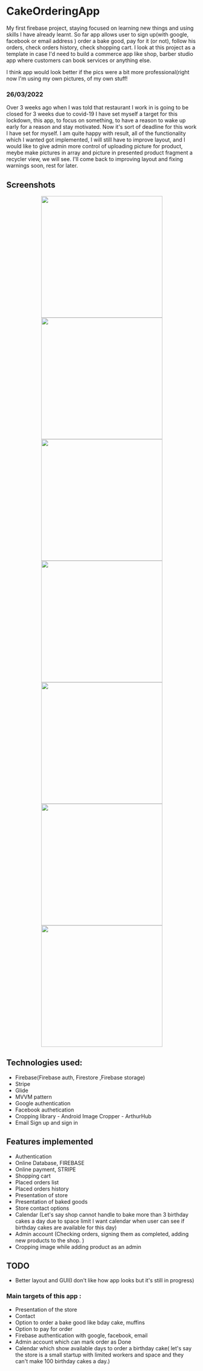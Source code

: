 # CakeOrderingApp

My first firebase project, staying focused on learning new things and using skills I have already learnt. So far app allows user to sign up(with google, facebook or email address ) order a bake good, pay for it (or not), follow his orders, check orders history, check shopping cart. I look at this project as a template in case I'd need to build a commerce app like shop, barber studio app where customers can book services or anything else.

I think app would look better if the pics were a bit more professional(right now I'm using my own pictures, of my own stuff!

### 26/03/2022
 Over 3 weeks ago when I was told that restaurant I work in is going to be closed for 3 weeks due to covid-19 I have set myself a target for this lockdown, this app, to focus on something, to have a reason to wake up early for a reason and stay motivated. Now it's sort of deadline for this work I have set for myself. I am quite happy with result, all of the functionality which I wanted got implemented, I will still have to improve layout, and I would like to give admin more control of uploading picture for product, meybe make pictures in array and picture in presented product fragment a recycler view, we will see. I'll come back to improving layout and fixing warnings soon, rest for later.


## Screenshots

<p align="center">
 <img src="https://user-images.githubusercontent.com/70368829/112008343-0f840980-8b2e-11eb-96b9-cf85604e6054.png" width="320">
   <img src="https://user-images.githubusercontent.com/70368829/112008351-10b53680-8b2e-11eb-8b4d-15106a3f40db.png" width="320">
 <img src="https://user-images.githubusercontent.com/70368829/112008362-14e15400-8b2e-11eb-92bb-53890be243c8.png" width="320">
  <img src="https://user-images.githubusercontent.com/70368829/112008366-14e15400-8b2e-11eb-97df-c8dba188156b.png" width="320">
   <img src="https://user-images.githubusercontent.com/70368829/112008372-1743ae00-8b2e-11eb-98b9-ace3f9c0b1fc.png" width="320">
   <img src="https://user-images.githubusercontent.com/70368829/112008376-17dc4480-8b2e-11eb-9ecc-02cda98edd04.png" width="320">
   <img src="https://user-images.githubusercontent.com/70368829/112008385-1a3e9e80-8b2e-11eb-8fd6-f2255218f722.png" width="320">
</p>


## Technologies used: 
- Firebase(Firebase auth, Firestore ,Firebase storage)
- Stripe
- Glide
- MVVM pattern
- Google authentication
- Facebook authetication
- Cropping library - Android Image Cropper - ArthurHub
- Email Sign up and sign in


## Features implemented
- Authentication
- Online Database, FIREBASE
- Online payment, STRIPE
- Shopping cart
- Placed orders list
- Placed orders history
- Presentation of store
- Presentation of baked goods
- Store contact options
- Calendar (Let's say shop cannot handle to bake more than 3 birthday cakes a day due to space limit I want calendar when user can see if birthday cakes are available for this day)
- Admin account (Checking orders, signing them as completed, adding new products to the shop. )
- Cropping image while adding product as an admin

## TODO
- Better layout and GUI(I don't like how app looks but it's still in progress)


### Main targets of this app : 
- Presentation of the store
- Contact 
- Option to order a bake good like bday cake, muffins
- Option to pay for order
- Firebase authentication with google, facebook, email
- Admin account which can mark order as Done 
- Calendar which show available days to order a birthday cake( let's say the store is a small startup with limited workers and space and they can't make 100 birthday cakes a day.)
